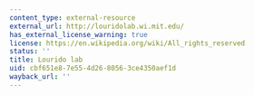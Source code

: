 ```yaml
---
content_type: external-resource
external_url: http://louridolab.wi.mit.edu/
has_external_license_warning: true
license: https://en.wikipedia.org/wiki/All_rights_reserved
status: ''
title: Lourido lab
uid: cbf651e8-7e55-4d26-8056-3ce4350aef1d
wayback_url: ''
---
```

